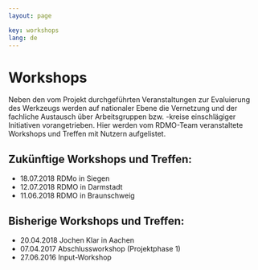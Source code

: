 ```yaml
---
layout: page

key: workshops
lang: de
---
```


Workshops
=========

Neben den vom Projekt durchgeführten Veranstaltungen zur Evaluierung des Werkzeugs werden auf nationaler Ebene die Vernetzung und der fachliche Austausch über Arbeitsgruppen bzw. -kreise einschlägiger Initiativen vorangetrieben.
Hier werden vom RDMO-Team veranstaltete Workshops und Treffen mit Nutzern aufgelistet.

Zukünftige Workshops und Treffen:
-----------------------------------------------

* 18.07.2018 RDMo in Siegen
* 12.07.2018 RDMO in Darmstadt
* 11.06.2018 RDMO in Braunschweig

Bisherige Workshops und Treffen:
--------------------------------------------

* 20.04.2018 Jochen Klar in Aachen
* 07.04.2017 Abschlussworkshop (Projektphase 1) 
* 27.06.2016 Input-Workshop 



